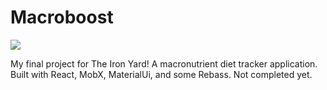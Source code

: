 # Macroboost


![](./mactrotrack-example.png)

My final project for The Iron Yard! A macronutrient diet tracker application. Built with React, MobX, MaterialUi, and some Rebass. Not completed yet.

